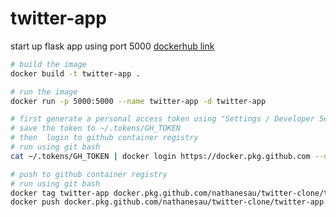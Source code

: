 # twitter-app

start up flask app using port 5000 [dockerhub link](https://hub.docker.com/repository/docker/nathanesau/twitter-clone)

```bash
# build the image
docker build -t twitter-app .

# run the image
docker run -p 5000:5000 --name twitter-app -d twitter-app

# first generate a personal access token using "Settings / Developer Settings"
# save the token to ~/.tokens/GH_TOKEN
# then  login to github container registry
# run using git bash
cat ~/.tokens/GH_TOKEN | docker login https://docker.pkg.github.com --username nathanesau --password-stdin

# push to github container registry
# run using git bash
docker tag twitter-app docker.pkg.github.com/nathanesau/twitter-clone/twitter-app:1.0
docker push docker.pkg.github.com/nathanesau/twitter-clone/twitter-app:1.0
```
